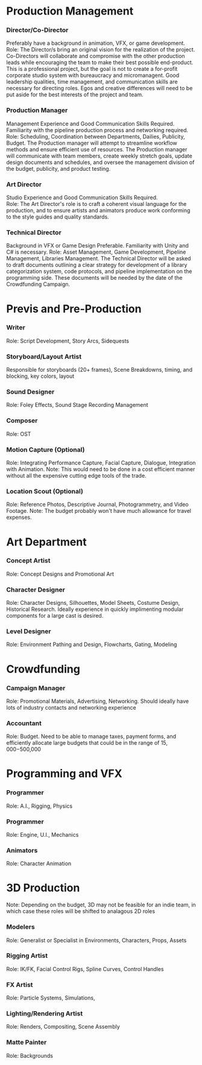 # Production Management

### Director/Co-Director
Preferably have a background in animation, VFX, or game development.  
Role: The Director/s bring an original vision for the realization of the project.  Co-Directors will collaborate and compromise with the other production leads while encouraging the team to make their best possible end-product.  This is a professional project, but the goal is not to create a for-profit corporate studio system with bureaucracy and micromanagent. Good leadership qualities, time management, and communication skills are necessary for directing roles. Egos and creative differences will need to be put aside for the best interests of the project and team. 

### Production Manager
Management Experience and Good Communication Skills Required. Familiarity with the pipeline production process and networking required.
Role: Scheduling, Coordination between Departments, Dailies, Publicity, Budget.  The Production manager will attempt to streamline workflow methods and ensure efficient use of resources.  The Production manager will communicate with team members, create weekly stretch goals, update design documents and schedules, and oversee the management division of the budget, publicity, and product testing. 

### Art Director
Studio Experience and Good Communication Skills Required.  
Role: The Art Director's role is to craft a coherent visual language for the production, and to ensure artists and animators produce work conforming to the style guides and quality standards.

### Technical Director
Background in VFX or Game Design Preferable.  Familiarity with Unity and C# is necessary.
Role: Asset Management, Game Development, Pipeline Management, Libraries Management.  The Technical Director will be asked to draft documents outlining a clear strategy for development of a library categorization system, code protocols, and pipeline implementation on the programming side.  These documents will be needed by the date of the Crowdfunding Campaign.

# Previs and Pre-Production

### Writer
Role: Script Development, Story Arcs, Sidequests

### Storyboard/Layout Artist
Responsible for storyboards (20+ frames), Scene Breakdowns, timing, and blocking, key colors, layout

### Sound Designer
Role: Foley Effects, Sound Stage Recording Management

### Composer 
Role: OST

### Motion Capture (Optional)
Role: Integrating Performance Capture, Facial Capture, Dialogue, Integration with Animation.  Note: This would need to be done in a cost efficient manner without all the expensive cutting edge tools of the trade.

### Location Scout (Optional)
Role: Reference Photos, Descriptive Journal, Photogrammetry, and Video Footage.  Note: The budget probably won't have much allowance for travel expenses.

# Art Department

### Concept Artist
Role: Concept Designs and Promotional Art

### Character Designer
Role: Character Designs, Silhouettes, Model Sheets, Costume Design, Historical Research.  Ideally experience in quickly implimenting modular components for a large cast is desired.

### Level Designer
Role: Environment Pathing and Design, Flowcharts, Gating, Modeling

# Crowdfunding

### Campaign Manager
Role: Promotional Materials, Advertising, Networking.  Should ideally have lots of industry contacts and networking experience

### Accountant
Role: Budget.  Need to be able to manage taxes, payment forms, and efficiently allocate large budgets that could be in the range of $15,000-$500,000

# Programming and VFX

### Programmer 
Role: A.I., Rigging, Physics

### Programmer 
Role: Engine, U.I., Mechanics

### Animators
Role: Character Animation

# 3D Production 
Note: Depending on the budget, 3D may not be feasible for an indie team, in which case these roles will be shifted to analagous 2D roles

### Modelers
Role: Generalist or Specialist in Environments, Characters, Props, Assets

### Rigging Artist
Role: IK/FK, Facial Control Rigs, Spline Curves, Control Handles

### FX Artist
Role: Particle Systems, Simulations, 

### Lighting/Rendering Artist
Role: Renders, Compositing, Scene Assembly

### Matte Painter
Role: Backgrounds
